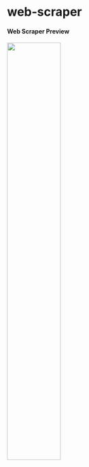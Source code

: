 # web-scraper
#### Web Scraper Preview 


[<img src="https://www.linkedin.com/embed/feed/update/urn:li:ugcPost:7052045923731857408?compact=1" width="50%">](https://www.linkedin.com/embed/feed/update/urn:li:ugcPost:7052045923731857408?compact=1 "Now in Android: 55")
